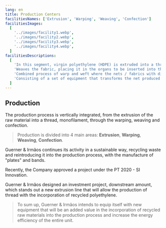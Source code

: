 ```yaml
---
lang: en
title: Production Centers
facilitiesNames: ['Extrusion', 'Warping', 'Weaving', 'Confection']
facilitiesImages:
  [
    '../images/facility1.webp',
    '../images/facility2.webp',
    '../images/facility3.webp',
    '../images/facility4.webp',
  ]
facilitiesDescriptions:
  [
    'In this segment, virgin polyethylene (HDPE) is extruded into a thread, the so-called monofilament, with various diameters, which are then rolled into bobbins that supply 2 segments, the Warping and the Weaving',
    'Weaves the fabric, placing it in the organs to be inserted into the loom',
    'Combined process of warp and weft where the nets / fabrics with different specifications are produced',
    'Consisting of a set of equipment that transforms the net produced into the various sizes, according to the necessary specifications',
  ]
---
```


## Production

The production process is vertically integrated, from the extrusion of the raw material into a thread, monofilament, through the warping, weaving and confection.

> Production is divided into 4 main areas: **Extrusion**, **Warping**, **Weaving**, **Confection**.

Guerner & Irmãos continues its activity in a sustainable way, recycling waste and reintroducing it into the production process, with the manufacture of "plates" and bands.

Recently, the Company approved a project under the PT 2020 - SI Innovation.

Guerner & Irmãos designed an investment project, downstream amount, which stands out a new extrusion line that will allow the production of thread with the incorporation of recycled polyethylene.

> To sum up, Guerner & Irmãos intends to equip itself with new equipment that will be an added value in the incorporation of recycled raw materials into the production process and increase the energy efficiency of the entire unit.

